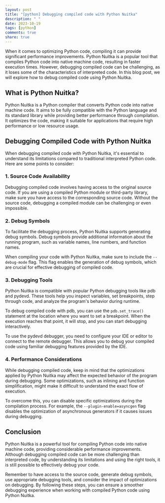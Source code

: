```yaml
---
layout: post
title: "[python] Debugging compiled code with Python Nuitka"
description: " "
date: 2023-10-19
tags: [python]
comments: true
share: true
---
```


When it comes to optimizing Python code, compiling it can provide significant performance improvements. Python Nuitka is a popular tool that compiles Python code into native machine code, resulting in faster execution times. However, debugging compiled code can be challenging, as it loses some of the characteristics of interpreted code. In this blog post, we will explore how to debug compiled code using Python Nuitka.

## What is Python Nuitka?

Python Nuitka is a Python compiler that converts Python code into native machine code. It aims to be fully compatible with the Python language and its standard library while providing better performance through compilation. It optimizes the code, making it suitable for applications that require high performance or low resource usage.

## Debugging Compiled Code with Python Nuitka

When debugging compiled code with Python Nuitka, it's essential to understand its limitations compared to traditional interpreted Python code. Here are some points to consider:

### 1. Source Code Availability

Debugging compiled code involves having access to the original source code. If you are using a compiled Python module or third-party library, make sure you have access to the corresponding source code. Without the source code, debugging a compiled module can be challenging or even impossible.

### 2. Debug Symbols

To facilitate the debugging process, Python Nuitka supports generating debug symbols. Debug symbols provide additional information about the running program, such as variable names, line numbers, and function names.

When compiling your code with Python Nuitka, make sure to include the `--debug-mode` flag. This flag enables the generation of debug symbols, which are crucial for effective debugging of compiled code.

### 3. Debugging Tools

Python Nuitka is compatible with popular Python debugging tools like pdb and pydevd. These tools help you inspect variables, set breakpoints, step through code, and analyze the program's behavior during runtime.

To debug compiled code with pdb, you can use the `pdb.set_trace()` statement at the location where you want to set a breakpoint. When the execution reaches that point, it will stop, and you can start debugging interactively.

To use the pydevd debugger, you need to configure your IDE or editor to connect to the remote debugger. This allows you to debug your compiled code using familiar debugging features provided by the IDE.

### 4. Performance Considerations

While debugging compiled code, keep in mind that the optimizations applied by Python Nuitka may affect the expected behavior of the program during debugging. Some optimizations, such as inlining and function simplification, might make it difficult to understand the exact flow of execution.

To overcome this, you can disable specific optimizations during the compilation process. For example, the `--plugin-enable=asyncgen` flag disables the optimization of asynchronous generators if it causes issues during debugging.

## Conclusion

Python Nuitka is a powerful tool for compiling Python code into native machine code, providing considerable performance improvements. Although debugging compiled code can be more challenging than interpreted code, by understanding its limitations and using the right tools, it is still possible to effectively debug your code.

Remember to have access to the source code, generate debug symbols, use appropriate debugging tools, and consider the impact of optimizations on debugging. By following these steps, you can ensure a smoother debugging experience when working with compiled Python code using Python Nuitka.